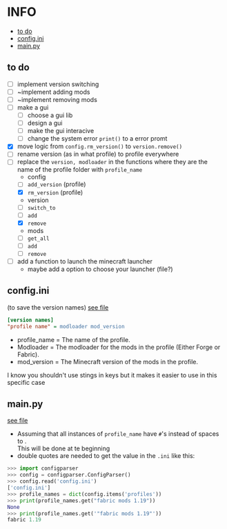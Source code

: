 # INFO

- [to do](#to-do)
- [config.ini](#configini)
- [main.py](#mainpy)

## to do

- [ ] implement version switching
- [ ] ~implement adding mods
- [ ] ~implement removing mods
- [ ] make a gui
    - [ ] choose a gui lib
    - [ ] design a gui
    - [ ] make the gui interacive
    - [ ] change the system error `print()` to a error promt
- [x] move logic from `config.rm_version()` to `version.remove()`
- [ ] rename version (as in what profile) to profile everywhere
- [ ] replace the `version, modloader` in the functions where they are the name of the profile folder with `profile_name`
    - config
    - [ ] `add_version` (profile)
    - [x] `rm_version` (profile)
    - version
    - [ ] `switch_to`
    - [ ] `add`
    - [x] `remove`
    - mods
    - [ ] `get_all`
    - [ ] `add`
    - [ ] `remove`
- [ ] add a function to launch the minecraft launcher
    - maybe add a option to choose your launcher (file?)

## config.ini
(to save the version names) [see file](config.ini)
```ini
[version names]
"profile name" = modloader mod_version
```

- profile_name = The name of the profile.
- Modloader = The modloader for the mods in the profile (Either Forge or Fabric).
- mod_version = The Minecraft version of the mods in the  profile.

I know you shouldn't use stings in keys but it makes it easier to use in this specific case

## main.py
[see file](main.py)  
- Assuming that all instances of `profile_name` have `#`'s instead of spaces to .  
This will be done at te beginning
- double quotes are needed to get the value in the `.ini` like this:
```py
>>> import configparser
>>> config = configparser.ConfigParser()
>>> config.read('config.ini')
['config.ini']
>>> profile_names = dict(config.items('profiles'))
>>> print(profile_names.get("fabric mods 1.19"))
None
>>> print(profile_names.get('"fabric mods 1.19"'))
fabric 1.19
```
